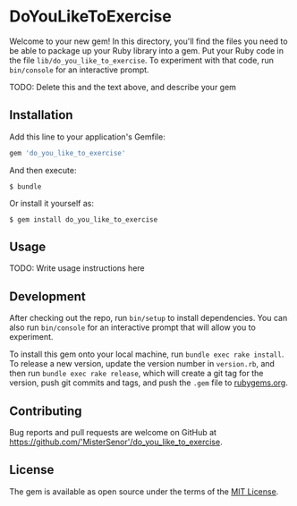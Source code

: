 # DoYouLikeToExercise

Welcome to your new gem! In this directory, you'll find the files you need to be able to package up your Ruby library into a gem. Put your Ruby code in the file `lib/do_you_like_to_exercise`. To experiment with that code, run `bin/console` for an interactive prompt.

TODO: Delete this and the text above, and describe your gem

## Installation

Add this line to your application's Gemfile:

```ruby
gem 'do_you_like_to_exercise'
```

And then execute:

    $ bundle

Or install it yourself as:

    $ gem install do_you_like_to_exercise

## Usage

TODO: Write usage instructions here

## Development

After checking out the repo, run `bin/setup` to install dependencies. You can also run `bin/console` for an interactive prompt that will allow you to experiment.

To install this gem onto your local machine, run `bundle exec rake install`. To release a new version, update the version number in `version.rb`, and then run `bundle exec rake release`, which will create a git tag for the version, push git commits and tags, and push the `.gem` file to [rubygems.org](https://rubygems.org).

## Contributing

Bug reports and pull requests are welcome on GitHub at https://github.com/'MisterSenor'/do_you_like_to_exercise.

## License

The gem is available as open source under the terms of the [MIT License](https://opensource.org/licenses/MIT).
